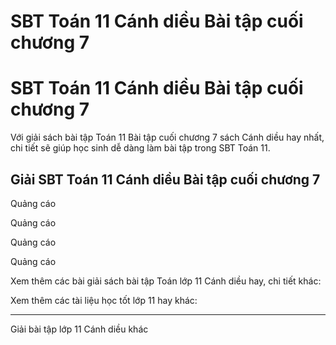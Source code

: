 # SBT Toán 11 Cánh diều Bài tập cuối chương 7

# SBT Toán 11 Cánh diều Bài tập cuối chương 7

Với giải sách bài tập Toán 11 Bài tập cuối chương 7 sách Cánh diều hay nhất, chi tiết sẽ giúp học sinh dễ dàng làm bài tập trong SBT Toán 11.

## Giải SBT Toán 11 Cánh diều Bài tập cuối chương 7

Quảng cáo

Quảng cáo

Quảng cáo

Quảng cáo

Xem thêm các bài giải sách bài tập Toán lớp 11 Cánh diều hay, chi tiết khác:

Xem thêm các tài liệu học tốt lớp 11 hay khác:

* * *

Giải bài tập lớp 11 Cánh diều khác
